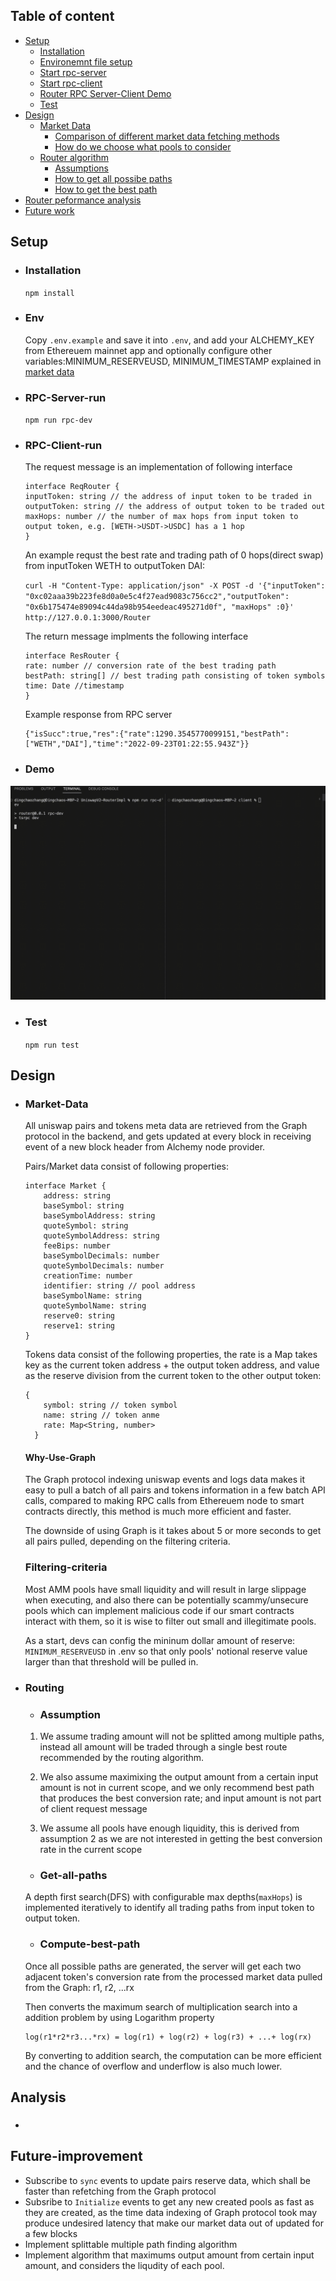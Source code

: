 ## Table of content

- [Setup](#Setup)
    - [Installation](#Installation)
    - [Environemnt file setup](#Env)
    - [Start rpc-server](#RPC-Server-run)
    - [Start rpc-client](#RPC-Client-run)
    - [Router RPC Server-Client Demo](#Demo)
    - [Test](#Test)
- [Design](#Design)
    - [Market Data](#Market-Data)
        - [Comparison of different market data fetching methods](#Why-Use-Graph)
        - [How do we choose what pools to consider](#filtering-criteria)
    - [Router algorithm](#Routing)
        - [Assumptions](#assumption)
        - [How to get all possibe paths](#get-all-paths)
        - [How to get the best path](#compute-best-path)
- [Router peformance analysis](#analsyis)
- [Future work](#Future-improvement)

## Setup

- ### Installation
    `npm install`
- ### Env
    Copy `.env.example` and save it into `.env`, and add your ALCHEMY_KEY from Ethereuem mainnet app and optionally configure other variables:MINIMUM_RESERVEUSD, MINIMUM_TIMESTAMP explained in [market data](#Market-Data)
- ### RPC-Server-run
    `npm run rpc-dev`
- ### RPC-Client-run

    The request message is an implementation of following interface
    ```
    interface ReqRouter {
    inputToken: string // the address of input token to be traded in 
    outputToken: string // the address of output token to be traded out
    maxHops: number // the number of max hops from input token to output token, e.g. [WETH->USDT->USDC] has a 1 hop
    }
    ```
    An example requst the best rate and trading path of 0 hops(direct swap) from inputToken WETH to outputToken DAI:

    `curl -H "Content-Type: application/json" -X POST -d '{"inputToken": "0xc02aaa39b223fe8d0a0e5c4f27ead9083c756cc2","outputToken": "0x6b175474e89094c44da98b954eedeac495271d0f", "maxHops" :0}' http://127.0.0.1:3000/Router`

    The return message implments the following interface

    ```
    interface ResRouter {
    rate: number // conversion rate of the best trading path
    bestPath: string[] // best trading path consisting of token symbols
    time: Date //timestamp
    }

    ```
    Example response from RPC server
    ```
    {"isSucc":true,"res":{"rate":1290.3545770099151,"bestPath":["WETH","DAI"],"time":"2022-09-23T01:22:55.943Z"}}
    ```

- ### Demo

![test ](https://raw.githubusercontent.com/dingchaoz/UniswapV2RouterImpl/dev/demo.gif)

- ### Test

    `npm run test`

## Design 

- ### Market-Data
    All uniswap pairs and tokens meta data are retrieved from the Graph protocol in the backend, and gets updated at every block in receiving event of a new block header from Alchemy node provider.

    Pairs/Market data consist of following properties: 

    ```
    interface Market {
        address: string 
        baseSymbol: string
        baseSymbolAddress: string
        quoteSymbol: string
        quoteSymbolAddress: string
        feeBips: number
        baseSymbolDecimals: number
        quoteSymbolDecimals: number
        creationTime: number
        identifier: string // pool address
        baseSymbolName: string
        quoteSymbolName: string
        reserve0: string
        reserve1: string
    }
    ``` 

    Tokens data consist of the following properties, the rate is a Map takes key as the current token address + the output token address, and value as the reserve division from the current token to the other output token:
    ```
    {
        symbol: string // token symbol
        name: string // token anme
        rate: Map<String, number> 
      }
    ```

    #### Why-Use-Graph

    The Graph protocol indexing uniswap events and logs data makes it easy to pull a batch of all pairs and tokens information in a few batch API calls, compared to making RPC calls from Ethereuem node to smart contracts directly, this method is much more efficient and faster.

    The downside of using Graph is it takes about 5 or more seconds to get all pairs pulled, depending on the filtering criteria.

    ### Filtering-criteria
    Most AMM pools have small liquidity and will result in large slippage when executing, and also there can be potentially scammy/unsecure pools which can implement malicious code if our smart contracts interact with them, so it is wise to filter out small and illegitimate pools.  

    As a start, devs can config the mininum dollar amount of reserve: `MINIMUM_RESERVEUSD` in .env so that only pools' notional reserve value larger than that threshold will be pulled in.


- ### Routing
    - ### Assumption
    1. We assume trading amount will not be splitted among multiple paths, instead all amount will be traded through a single best route recommended by the routing algorithm.

    2. We also assume maximixing the output amount from a certain input amount is not in current scope, and we only recommend best path that produces the best conversion rate; and input amount is not part of client request message

    3. We assume all pools have enough liquidity, this is derived from assumption 2 as we are not interested in getting the best conversion rate in the current scope

    - ### Get-all-paths
    A depth first search(DFS) with configurable max depths(`maxHops`) is implemented iteratively to identify all trading paths from input token to output token.

    - ### Compute-best-path
    Once all possible paths are generated, the server will get each two adjacent token's conversion rate from the processed market data pulled from the Graph: r1, r2, ...rx

    Then converts the maximum search of multiplication search into a addition problem by using Logarithm property
    ```
    log(r1*r2*r3...*rx) = log(r1) + log(r2) + log(r3) + ...+ log(rx)
    ```
    By converting to addition search, the computation can be more efficient and the chance of overflow and underflow is also much lower.

## Analysis

- ### 

## Future-improvement

  - Subscribe to `sync` events to update pairs reserve data, which shall be faster than refetching from the Graph protocol 
  - Subsribe to `Initialize` events to get any new created pools as fast as they are created, as the time data indexing of Graph protocol took may produce undesired latency that make our market data out of updated for a few blocks
  - Implement splittable multiple path finding algorithm
  - Implement algorithm that maximums output amount from certain input amount, and considers the liqudity of each pool.




